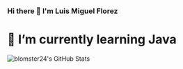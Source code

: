 ### Hi there 👋 I'm Luis Miguel Florez
<h1 align₧"center">🌱 I’m currently learning Java</h1>

<img src="https://github-readme-stats.vercel.app/api?username=blomster24&show_icons=true&hide_border=true&count_private=true&theme=shades-of-purple&icon_color=fad000" alt="blomster24's GitHub Stats">

<!--
**blomster24/blomster24** is a ✨ _special_ ✨ repository because its `README.md` (this file) appears on your GitHub profile.

Here are some ideas to get you started:

- 🔭 I’m currently working on ...
- 🌱 I’m currently learning ...
- 👯 I’m looking to collaborate on ...
- 🤔 I’m looking for help with ...
- 💬 Ask me about ...
- 📫 How to reach me: ...
- 😄 Pronouns: ...
- ⚡ Fun fact: ...
-->
